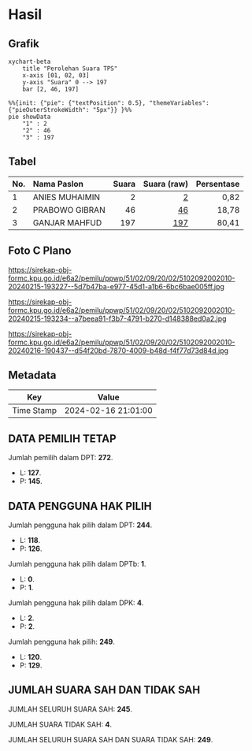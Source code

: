# Hasil

## Grafik

```mermaid
xychart-beta
    title "Perolehan Suara TPS"
    x-axis [01, 02, 03]
    y-axis "Suara" 0 --> 197
    bar [2, 46, 197]
```

```mermaid
%%{init: {"pie": {"textPosition": 0.5}, "themeVariables": {"pieOuterStrokeWidth": "5px"}} }%%
pie showData
    "1" : 2
    "2" : 46
    "3" : 197
```

## Tabel

| No. | Nama Paslon    | Suara | Suara (raw) | Persentase |
|:--- |:-------------- | -----:| -----------:| ----------:|
| 1   | ANIES MUHAIMIN | 2     | [2][p-1]    | 0,82       |
| 2   | PRABOWO GIBRAN | 46    | [46][p-2]   | 18,78      |
| 3   | GANJAR MAHFUD  | 197   | [197][p-3]  | 80,41      |


[p-1]: https://github.com/gigit-pemilu/pemilu-2024-51-bali/blob/main/pilpres/hitung-suara/sub/51-bali/sub/02-tabanan/sub/09-baturiti/sub/2002-luwus/sub/010-tps/sub/paslon-1.txt
[p-2]: https://github.com/gigit-pemilu/pemilu-2024-51-bali/blob/main/pilpres/hitung-suara/sub/51-bali/sub/02-tabanan/sub/09-baturiti/sub/2002-luwus/sub/010-tps/sub/paslon-2.txt
[p-3]: https://github.com/gigit-pemilu/pemilu-2024-51-bali/blob/main/pilpres/hitung-suara/sub/51-bali/sub/02-tabanan/sub/09-baturiti/sub/2002-luwus/sub/010-tps/sub/paslon-3.txt

## Foto C Plano

https://sirekap-obj-formc.kpu.go.id/e6a2/pemilu/ppwp/51/02/09/20/02/5102092002010-20240215-193227--5d7b47ba-e977-45d1-a1b6-6bc6bae005ff.jpg

https://sirekap-obj-formc.kpu.go.id/e6a2/pemilu/ppwp/51/02/09/20/02/5102092002010-20240215-193234--a7beea91-f3b7-4791-b270-d148388ed0a2.jpg

https://sirekap-obj-formc.kpu.go.id/e6a2/pemilu/ppwp/51/02/09/20/02/5102092002010-20240216-190437--d54f20bd-7870-4009-b48d-f4f77d73d84d.jpg


## Metadata

| Key        | Value               |
| ---------- | ------------------- |
| Time Stamp | 2024-02-16 21:01:00 |


## DATA PEMILIH TETAP

Jumlah pemilih dalam DPT: **272**.
 * L: **127**.
 * P: **145**.

## DATA PENGGUNA HAK PILIH

Jumlah pengguna hak pilih dalam DPT: **244**.
 * L: **118**.
 * P: **126**.

Jumlah pengguna hak pilih dalam DPTb: **1**.
 * L: **0**.
 * P: **1**.

Jumlah pengguna hak pilih dalam DPK: **4**.
 * L: **2**.
 * P: **2**.

Jumlah pengguna hak pilih: **249**.
 * L: **120**.
 * P: **129**.

## JUMLAH SUARA SAH DAN TIDAK SAH

JUMLAH SELURUH SUARA SAH: **245**.

JUMLAH SUARA TIDAK SAH: **4**.

JUMLAH SELURUH SUARA SAH DAN SUARA TIDAK SAH: **249**.


